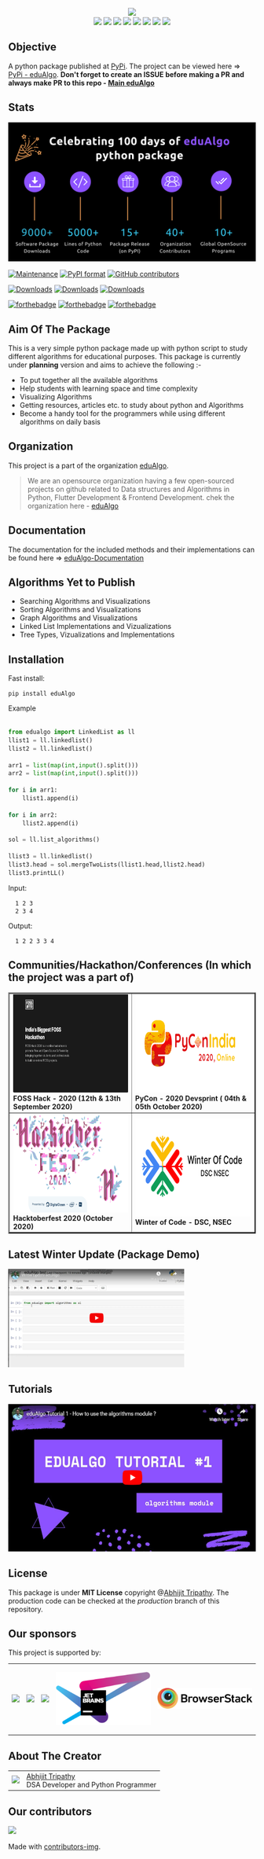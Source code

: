 <p align = "center">
<img src ="https://edualgo.github.io/documentation/assets/images/eduAlgo.png" height = "200"><br>
<img src="https://img.shields.io/github/license/Abhijit2505/eduAlgo?style=for-the-badge">&nbsp;<img src ="https://img.shields.io/github/languages/code-size/Abhijit2505/eduAlgo?style=for-the-badge">&nbsp;<img src = "https://img.shields.io/github/contributors/Abhijit2505/eduAlgo?style=for-the-badge">&nbsp;<img src ="https://img.shields.io/github/last-commit/Abhijit2505/eduAlgo?style=for-the-badge">&nbsp;<img src="https://img.shields.io/pypi/wheel/eduAlgo?style=for-the-badge">
<img src = "https://img.shields.io/pypi/status/eduAlgo?style=for-the-badge">&nbsp;<img src ="https://img.shields.io/pypi/v/eduAlgo?style=for-the-badge&logo=PyPi">&nbsp;<img src ="https://img.shields.io/github/release-date/Abhijit2505/eduAlgo?style=for-the-badge">
<p>

## Objective
A python package published at [PyPi](https://pypi.org/). The project can be viewed here => [PyPi - eduAlgo](https://pypi.org/project/eduAlgo/).
**Don't forget to create an ISSUE before making a PR and always make PR to this repo - [Main eduAlgo](https://github.com/Abhijit2505/eduAlgo)**

## Stats

<img src="https://github.com/Abhijit2505/eduAlgo/blob/master/assets/eduAlgo-def.png">

[![Maintenance](https://img.shields.io/badge/Maintained%3F-yes-green.svg)](https://github.com/Abhijit2505/eduAlgo/graphs/commit-activity)
[![PyPI format](https://img.shields.io/pypi/format/eduAlgo.svg)](https://pypi.python.org/pypi/eduAlgo/)
[![GitHub contributors](https://img.shields.io/github/contributors/Abhijit2505/eduAlgo.svg)](https://GitHub.com/Abhijit2505/eduAlgo/graphs/contributors/)
                
                
[![Downloads](https://static.pepy.tech/personalized-badge/edualgo?period=total&units=international_system&left_color=black&right_color=orange&left_text=Downloads)](https://pepy.tech/project/edualgo)
[![Downloads](https://static.pepy.tech/personalized-badge/edualgo?period=month&units=international_system&left_color=black&right_color=orange&left_text=Downloads)](https://pepy.tech/project/edualgo)
[![Downloads](https://static.pepy.tech/personalized-badge/edualgo?period=week&units=international_system&left_color=black&right_color=orange&left_text=Downloads)](https://pepy.tech/project/edualgo)

[![forthebadge](https://forthebadge.com/images/badges/built-with-love.svg)](https://forthebadge.com)   [![forthebadge](https://forthebadge.com/images/badges/built-by-developers.svg)](https://forthebadge.com) [![forthebadge](https://forthebadge.com/images/badges/made-with-python.svg)](https://forthebadge.com)

## Aim Of The Package

This is a very simple python package made up with python script to study different algorithms for educational purposes. This package is currently under **planning** version and aims to achieve the following :-

* To put together all the available algorithms
* Help students with learning space and time complexity
* Visualizing Algorithms
* Getting resources, articles etc. to study about python and Algorithms
* Become a handy tool for the programmers while using different algorithms on daily basis

## Organization

This project is a part of the organization <a href="https://edualgo.github.io/organization/">eduAlgo</a>.

> We are an opensource organization having a few open-sourced projects on github related to Data structures and Algorithms in Python, Flutter Development & Frontend Development.
chek the organization here - <a href="https://github.com/eduAlgo">eduAlgo</a>

## Documentation
The documentation for the included methods and their implementations can be found here => <a href = "https://edualgo.github.io/documentation/index.html">eduAlgo-Documentation</a>

## Algorithms Yet to Publish

* Searching Algorithms and Visualizations
* Sorting Algorithms and Visualizations
* Graph Algorithms and Visualizations
* Linked List Implementations and Vizualizations
* Tree Types, Vizualizations and Implementations

## Installation

Fast install:

    pip install eduAlgo

Example

```python

from edualgo import LinkedList as ll
llist1 = ll.linkedlist()
llist2 = ll.linkedlist()

arr1 = list(map(int,input().split()))
arr2 = list(map(int,input().split()))

for i in arr1:
    llist1.append(i)

for i in arr2:
    llist2.append(i)

sol = ll.list_algorithms()

llist3 = ll.linkedlist()
llist3.head = sol.mergeTwoLists(llist1.head,llist2.head)
llist3.printLL()
```
Input:

      1 2 3
      2 3 4

Output:

      1 2 2 3 3 4

## Communities/Hackathon/Conferences (In which the project was a part of)

<table border="2">
  <tr>
    <td>
      <img src = "https://github.com/Abhijit2505/eduAlgo/blob/master/assets/Foss%20Hack%202020.JPG" height="200"><br>
      <b>FOSS Hack - 2020 (12th & 13th September 2020)<b>
    </td>
    <td>
      <img src = "https://github.com/Abhijit2505/eduAlgo/blob/master/assets/PyconIndia-Full-lite.png" height="200"><br>
      <b>PyCon - 2020 Devsprint ( 04th & 05th October 2020)<b>
        </td>
        </tr>
      <tr>
    <td>
      <img src = "https://github.com/Abhijit2505/eduAlgo/blob/master/assets/haccktoberfest.png" height="200"><br>
      <b>Hacktoberfest 2020 (October 2020)</b>
    </td>
    <td>
      <img src = "https://github.com/Abhijit2505/eduAlgo/blob/master/assets/woc.png" height="200"><br>
      <b>Winter of Code - DSC, NSEC</b>
    </td>
  </tr>
  
  </table>


## Latest Winter Update (Package Demo)

<a href = "https://www.youtube.com/embed/ly_GYSBGL2g"><img src = "https://github.com/Abhijit2505/eduAlgo/blob/master/assets/winterupdate.PNG" height = "200"></a>

## Tutorials

<a href = "https://www.youtube.com/embed/XlOx62W4Nxg"><img src = "https://github.com/Abhijit2505/eduAlgo/blob/master/assets/tutorial1.PNG" height = "300"></a>


## License

This package is under **MIT License** copyright @<a href = "https://github.com/Abhijit2505">Abhijit Tripathy</a>. The production code can be checked at the *production* branch of this repository.

## Our sponsors

<table>
  <p>This project is supported by:</p>
  <tr>
    <td>
<p>
  <a href="https://www.digitalocean.com/">
    <img src="https://opensource.nyc3.cdn.digitaloceanspaces.com/attribution/assets/SVG/DO_Logo_horizontal_blue.svg" width="201px">
  </a>
</p>
    </td>
    <td>
      <p>
  <a href="https://www.discourse.org/">
    <img src="https://d11a6trkgmumsb.cloudfront.net/original/3X/1/0/101f03af29f12ea30e1226eb96a02c3ed2f6d2ef.png" width="201px">
  </a>
</p>
    </td>
    <td>
      <p>
  <a href="https://balsamiq.com/">
    <img src="https://balsamiq.com/assets/company/brandassets/balsamiq-logo-screen.png" width="201px">
  </a>
</p>
    </td>
    <td>
      <p>
  <a href="https://www.jetbrains.com/">
    <img src="https://github.com/Abhijit2505/eduAlgo/blob/master/assets/jetbrains-variant-4.png" width="201px">
  </a>
</p>
    </td>
    <td>
      <p>
  <a href="https://www.browserstack.com/">
    <img src="https://github.com/Abhijit2505/eduAlgo/blob/master/assets/brsstack-mod.png" width="201px">
  </a>
</p>
    </td>
  </tr>
  </table>

## About The Creator

<table>
    <tr>
        <td>
            <img src = "https://avatars.githubusercontent.com/u/52751963?s=460&u=60168fa0f71cca5b1d3d2e1ee11c47cbda8662c3&v=4" height = "100">
        </td>
            <td>
                <a href="https://github.com/Abhijit2505">Abhijit Tripathy</a></br>
    DSA Developer and Python Programmer
        </td>
        </tr>
    </table>

## Our contributors

<a href="https://github.com/Abhijit2505/edualgo/graphs/contributors">
  <img src="https://contrib.rocks/image?repo=Abhijit2505/edualgo" />
</a>

Made with [contributors-img](https://contrib.rocks).
